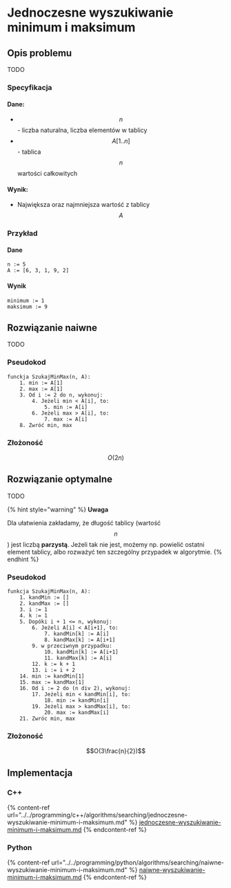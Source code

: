 # Jednoczesne wyszukiwanie minimum i maksimum

## Opis problemu

TODO

### Specyfikacja

#### Dane:

* $$n$$ - liczba naturalna, liczba elementów w tablicy
* $$A[1..n]$$ - tablica $$n$$ wartości całkowitych

#### Wynik:

* Największa oraz najmniejsza wartość z tablicy $$A$$

### Przykład

#### Dane

```
n := 5
A := [6, 3, 1, 9, 2]
```

#### Wynik

```
minimum := 1
maksimum := 9
```

## Rozwiązanie naiwne

TODO

### Pseudokod

```
funckja SzukajMinMax(n, A):
    1. min := A[1]
    2. max := A[1]
    3. Od i := 2 do n, wykonuj:
        4. Jeżeli min < A[i], to:
            5. min := A[i]
        6. Jeżeli max > A[i], to:
            7. max := A[i]
    8. Zwróć min, max
```

### Złożoność

$$O(2n)$$ 

## Rozwiązanie optymalne

TODO

{% hint style="warning" %}
**Uwaga**

Dla ułatwienia zakładamy, że długość tablicy (wartość $$n$$) jest liczbą **parzystą**. Jeżeli tak nie jest, możemy np. powielić ostatni element tablicy, albo rozważyć ten szczególny przypadek w algorytmie.
{% endhint %}

### Pseudokod

```
funkcja SzukajMinMax(n, A):
    1. kandMin := []
    2. kandMax := []
    3. i := 1
    4. k := 1
    5. Dopóki i + 1 <= n, wykonuj:
        6. Jeżeli A[i] < A[i+1], to:
            7. kandMin[k] := A[i]
            8. kandMax[k] := A[i+1]
        9. w przeciwnym przypadku:
            10. kandMin[k] := A[i+1]
            11. kandMax[k] := A[i]
        12. k := k + 1
        13. i := i + 2
    14. min := kandMin[1]
    15. max := kandMax[1]
    16. Od i := 2 do (n div 2), wykonuj:
        17. Jeżeli min < kandMin[i], to:
            18. min := kandMin[i]
        19. Jeżeli max > kandMax[i], to:
            20. max := kandMax[i]
    21. Zwróc min, max
```

### Złożoność

$$O(3\frac{n}{2})$$ 

## Implementacja

### C++

{% content-ref url="../../programming/c++/algorithms/searching/jednoczesne-wyszukiwanie-minimum-i-maksimum.md" %}
[jednoczesne-wyszukiwanie-minimum-i-maksimum.md](../../programming/c++/algorithms/searching/jednoczesne-wyszukiwanie-minimum-i-maksimum.md)
{% endcontent-ref %}

### Python

{% content-ref url="../../programming/python/algorithms/searching/naiwne-wyszukiwanie-minimum-i-maksimum.md" %}
[naiwne-wyszukiwanie-minimum-i-maksimum.md](../../programming/python/algorithms/searching/naiwne-wyszukiwanie-minimum-i-maksimum.md)
{% endcontent-ref %}
